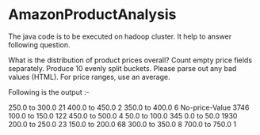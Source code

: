 # AmazonProductAnalysis

The java code is to be executed on hadoop cluster. It help to answer following question.

What is the distribution of product prices overall?  Count empty price fields separately. 
Produce 10 evenly split buckets.  Please parse out any bad values (HTML).  For price ranges, use an average.

Following is the output :-

250.0 to 300.0  21
400.0 to 450.0  2
350.0 to 400.0  6
No-price-Value  3746
100.0 to 150.0  122
450.0 to 500.0  4
50.0 to 100.0   345
0.0 to 50.0     1930
200.0 to 250.0  23
150.0 to 200.0  68
300.0 to 350.0  8
700.0 to 750.0  1
